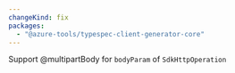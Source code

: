 ```yaml
---
changeKind: fix
packages:
  - "@azure-tools/typespec-client-generator-core"
---
```


Support @multipartBody for `bodyParam` of `SdkHttpOperation`